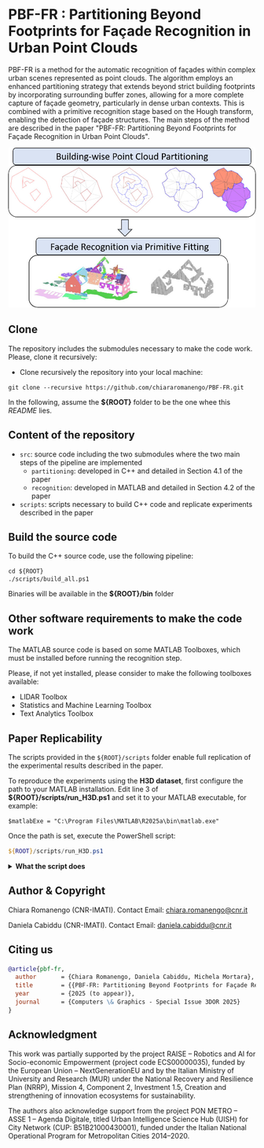 # PBF-FR : Partitioning Beyond Footprints for Façade Recognition in Urban Point Clouds

PBF-FR is a method for the automatic recognition of façades within complex urban scenes represented as point clouds. The algorithm employs an enhanced partitioning strategy that extends beyond strict building footprints by incorporating surrounding buffer zones, allowing for a more complete capture of façade geometry, particularly in dense urban contexts. This is combined with a primitive recognition stage based on the Hough transform, enabling the detection of façade structures. The main steps of the method are described in the paper "PBF-FR: Partitioning Beyond Footprints for Façade Recognition in Urban Point Clouds".

![Representative Image](images/representative_image.png)

## Clone
The repository includes the submodules necessary to make the code work. Please, clone it recursively:

- Clone recursively the repository into your local machine:
```
git clone --recursive https://github.com/chiararomanengo/PBF-FR.git
```

In the following, assume the **${ROOT}** folder to be the one whee this *README* lies.

## Content of the repository
- `src`: source code including the two submodules where the two main steps of the pipeline are implemented
  - `partitioning`: developed in C++ and detailed in Section 4.1 of the paper 
  - `recognition`: developed in MATLAB and detailed in Section 4.2 of the paper 
- `scripts`: scripts necessary to build C++ code and replicate experiments described in the paper

## Build the source code
To build the C++ source code, use the following pipeline:

```
cd ${ROOT}
./scripts/build_all.ps1
```

Binaries will be available in the **${ROOT}/bin** folder

## Other software requirements to make the code work

The MATLAB source code is based on some MATLAB Toolboxes, which must be installed before running the recognition step.

Please, if not yet installed, please consider to make the following toolboxes available:

- LIDAR Toolbox
- Statistics and Machine Learning Toolbox
- Text Analytics Toolbox

## Paper Replicability

The scripts provided in the `${ROOT}/scripts` folder enable full replication of the experimental results described in the paper.

To reproduce the experiments using the **H3D dataset**, first configure the path to your MATLAB installation.
Edit line 3 of **${ROOT}/scripts/run_H3D.ps1** and set it to your MATLAB executable, for example:

```
$matlabExe = "C:\Program Files\MATLAB\R2025a\bin\matlab.exe"
``` 

Once the path is set, execute the PowerShell script:

```powershell
${ROOT}/scripts/run_H3D.ps1
```

<details>
<summary><strong> What the script does </strong> </summary>

This script automates the full experimental pipeline as follows:

1. **Download the input data**  
   The required input data (too large to be included in the repository) is automatically downloaded from the web.

2. **Run the partitioning algorithm**  
   The script executes the partitioning approach described in the paper.  
   During execution, an OpenGL viewer will open to display the result (corresponding to **Figure 4(c)** in the paper).  
   > 🖱️ *Close the OpenGL window to continue.*

3. **Save partitioning results**  
   Partitioned outputs are saved in the following folder:

   ```
   ${ROOT}/PBF-FR-H3D-results
   ```

4. **Execute the facade recognition step**  
   This step is automatically triggered after partitioning completes.  
   The recognition output is saved to:

   ```
   ${ROOT}/src/recognition/output
   ```

5. **Compute and display evaluation metrics**  
   The script runs evaluation routines and prints the computed metrics directly in the PowerShell terminal.

✅ This process reproduces all the steps and results associated with the H3D experiment from the paper. In particular, it provides Figure 4(c) and the results of the quantitative evaluation, that is the value of precision, recall, F1-score, true positives (TP), false positives (FP), false negatives (FN), and true negatives (TN).

</details>



## Author & Copyright

Chiara Romanengo (CNR-IMATI). Contact Email: chiara.romanengo@cnr.it

Daniela Cabiddu (CNR-IMATI). Contact Email: daniela.cabiddu@cnr.it

## Citing us
```bibtex
@article{pbf-fr,
  author       = {Chiara Romanengo, Daniela Cabiddu, Michela Mortara},
  title        = {{PBF-FR: Partitioning Beyond Footprints for Façade Recognition in Urban Point Clouds}},
  year         = {2025 (to appear)},
  journal      = {Computers \& Graphics - Special Issue 3DOR 2025}
}
```

## Acknowledgment

This work was partially supported by the project RAISE – Robotics and AI for Socio-economic Empowerment (project code ECS00000035), funded by the European Union – NextGenerationEU and by the Italian Ministry of University and Research (MUR) under the National Recovery and Resilience Plan (NRRP), Mission 4, Component 2, Investment 1.5, Creation and strengthening of innovation ecosystems for sustainability.

The authors also acknowledge support from the project PON METRO – ASSE 1 – Agenda Digitale, titled Urban Intelligence Science Hub (UISH) for City Network (CUP: B51B21000430001), funded under the Italian National Operational Program for Metropolitan Cities 2014–2020.
